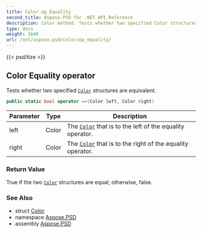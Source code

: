 ```yaml
---
title: Color.op_Equality
second_title: Aspose.PSD for .NET API Reference
description: Color method. Tests whether two specified Color structures are equivalent
type: docs
weight: 1640
url: /net/aspose.psd/color/op_equality/
---
```

{{< psd/tize >}}
## Color Equality operator

Tests whether two specified [`Color`](../) structures are equivalent.

```csharp
public static bool operator ==(Color left, Color right)
```

| Parameter | Type | Description |
| --- | --- | --- |
| left | Color | The [`Color`](../) that is to the left of the equality operator. |
| right | Color | The [`Color`](../) that is to the right of the equality operator. |

### Return Value

True if the two [`Color`](../) structures are equal; otherwise, false.

### See Also

* struct [Color](../)
* namespace [Aspose.PSD](../../../aspose.psd/)
* assembly [Aspose.PSD](../../../)


